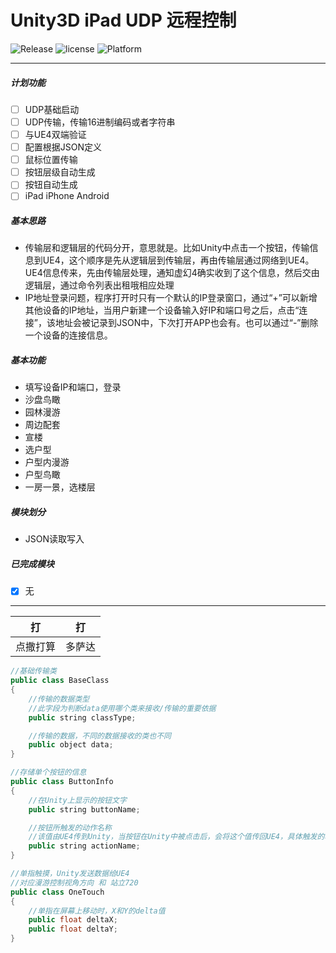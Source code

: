 # Unity3D iPad UDP 远程控制
![Release](https://img.shields.io/badge/Release-Ver1.0.0-green.svg) ![license](https://img.shields.io/badge/License-MIT-blue.svg) ![Platform](https://img.shields.io/badge/Platform-iOS丨Android-blueviolet.svg)

---

##### 计划功能
- [ ] UDP基础启动
- [ ] UDP传输，传输16进制编码或者字符串
- [ ] 与UE4双端验证
- [ ] 配置根据JSON定义
- [ ] 鼠标位置传输
- [ ] 按钮层级自动生成
- [ ] 按钮自动生成
- [ ] iPad iPhone Android

##### 基本思路
- 传输层和逻辑层的代码分开，意思就是。比如Unity中点击一个按钮，传输信息到UE4，这个顺序是先从逻辑层到传输层，再由传输层通过网络到UE4。UE4信息传来，先由传输层处理，通知虚幻4确实收到了这个信息，然后交由逻辑层，通过命令列表出租哦相应处理
- IP地址登录问题，程序打开时只有一个默认的IP登录窗口，通过“+”可以新增其他设备的IP地址，当用户新建一个设备输入好IP和端口号之后，点击“连接”，该地址会被记录到JSON中，下次打开APP也会有。也可以通过“-”删除一个设备的连接信息。

##### 基本功能
- 填写设备IP和端口，登录
- 沙盘鸟瞰
- 园林漫游
- 周边配套
- 宣楼
- 选户型
- 户型内漫游
- 户型鸟瞰
- 一房一景，选楼层

##### 模块划分
- JSON读取写入

##### 已完成模块
- [x] 无

---
|打|打|
|---|---|
|点撒打算|多萨达|

```java
//基础传输类
public class BaseClass
{
    //传输的数据类型
    //此字段为判断data使用哪个类来接收/传输的重要依据
    public string classType;

    //传输的数据，不同的数据接收的类也不同
    public object data;
}

//存储单个按钮的信息
public class ButtonInfo
{
    //在Unity上显示的按钮文字
    public string buttonName;

    //按钮所触发的动作名称
    //该值由UE4传到Unity，当按钮在Unity中被点击后，会将这个值传回UE4，具体触发的功能由UE4来决定
    public string actionName;
}

//单指触摸，Unity发送数据给UE4
//对应漫游控制视角方向 和 站立720
public class OneTouch
{
    //单指在屏幕上移动时，X和Y的delta值
    public float deltaX;
    public float deltaY;
}
```